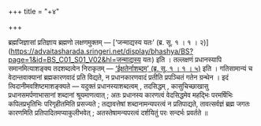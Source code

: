 +++
title = "+४"

+++

ब्रह्मजिज्ञासां प्रतिज्ञाय ब्रह्मणो लक्षणमुक्तम् — [‘जन्माद्यस्य यतः’ (ब्र. सू. १ । १ । २)](https://advaitasharada.sringeri.net/display/bhashya/BS?page=1&id=BS_C01_S01_V02&hl=जन्माद्यस्य यतः) इति । तल्लक्षणं प्रधानस्यापि समानमित्याशङ्क्य तदशब्दत्वेन निराकृतम् — [‘ईक्षतेर्नाशब्दम्’ (ब्र. सू. १ । १ । ५)](https://advaitasharada.sringeri.net/display/bhashya/BS?page=1&id=BS_C01_S01_V05&hl=ईक्षतेर्नाशब्दम्) इति । गतिसामान्यं च वेदान्तवाक्यानां ब्रह्मकारणवादं प्रति विद्यते, न प्रधानकारणवादं प्रतीति प्रपञ्चितं गतेन ग्रन्थेन । इदं त्विदानीमवशिष्टमाशङ्क्यते — यदुक्तं प्रधानस्याशब्दत्वम् , तदसिद्धम् , कासुचिच्छाखासु प्रधानसमर्पणाभासानां शब्दानां श्रूयमाणत्वात् ; अतः प्रधानस्य कारणत्वं वेदसिद्धमेव महद्भिः परमर्षिभिः कपिलप्रभृतिभिः परिगृहीतमिति प्रसज्यते ; तद्यावत्तेषां शब्दानामन्यपरत्वं न प्रतिपाद्यते, तावत्सर्वज्ञं ब्रह्म जगतः कारणमिति प्रतिपादितमप्याकुलीभवेत् ; अतस्तेषामन्यपरत्वं दर्शयितुं परः सन्दर्भः प्रवर्तते ॥
